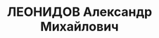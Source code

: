 ---
title: ЛЕОНИДОВ Александр Михайлович
description: "Род. в 1892, Украина, Киевская губ., Чигиринский уезд, мест. Каменка,\
  \ украинец. Проживал: РСФСР, г. Свердловск. Областная контора \"Заготзерно\", технический\
  \ руководитель по качеству. \n  Арестован 02.09.1937. Приговор: 13.01.1938 – ВМН.\
  \ Расстрелян 13.01.1938"
---